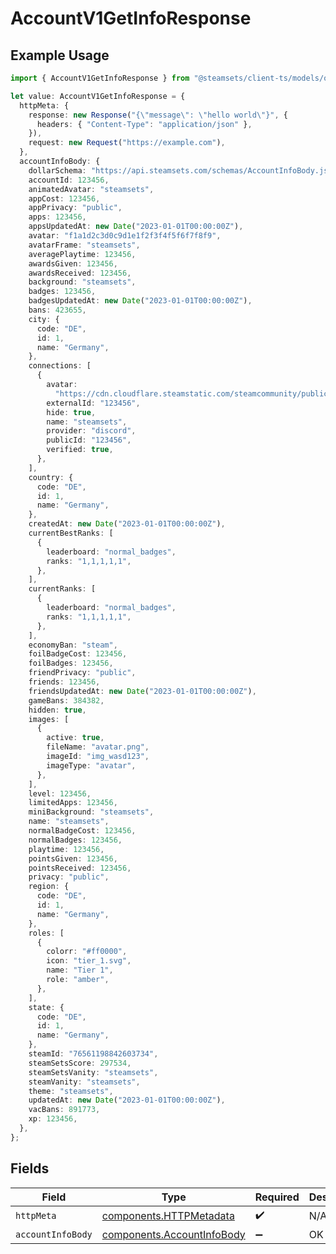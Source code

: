 # AccountV1GetInfoResponse

## Example Usage

```typescript
import { AccountV1GetInfoResponse } from "@steamsets/client-ts/models/operations";

let value: AccountV1GetInfoResponse = {
  httpMeta: {
    response: new Response("{\"message\": \"hello world\"}", {
      headers: { "Content-Type": "application/json" },
    }),
    request: new Request("https://example.com"),
  },
  accountInfoBody: {
    dollarSchema: "https://api.steamsets.com/schemas/AccountInfoBody.json",
    accountId: 123456,
    animatedAvatar: "steamsets",
    appCost: 123456,
    appPrivacy: "public",
    apps: 123456,
    appsUpdatedAt: new Date("2023-01-01T00:00:00Z"),
    avatar: "f1a1d2c3d0c9d1e1f2f3f4f5f6f7f8f9",
    avatarFrame: "steamsets",
    averagePlaytime: 123456,
    awardsGiven: 123456,
    awardsReceived: 123456,
    background: "steamsets",
    badges: 123456,
    badgesUpdatedAt: new Date("2023-01-01T00:00:00Z"),
    bans: 423655,
    city: {
      code: "DE",
      id: 1,
      name: "Germany",
    },
    connections: [
      {
        avatar:
          "https://cdn.cloudflare.steamstatic.com/steamcommunity/public/images/avatars/f1/f1a1d2c3d0c9d1e1f2f3f4f5f6f7f8f9.jpg",
        externalId: "123456",
        hide: true,
        name: "steamsets",
        provider: "discord",
        publicId: "123456",
        verified: true,
      },
    ],
    country: {
      code: "DE",
      id: 1,
      name: "Germany",
    },
    createdAt: new Date("2023-01-01T00:00:00Z"),
    currentBestRanks: [
      {
        leaderboard: "normal_badges",
        ranks: "1,1,1,1,1",
      },
    ],
    currentRanks: [
      {
        leaderboard: "normal_badges",
        ranks: "1,1,1,1,1",
      },
    ],
    economyBan: "steam",
    foilBadgeCost: 123456,
    foilBadges: 123456,
    friendPrivacy: "public",
    friends: 123456,
    friendsUpdatedAt: new Date("2023-01-01T00:00:00Z"),
    gameBans: 384382,
    hidden: true,
    images: [
      {
        active: true,
        fileName: "avatar.png",
        imageId: "img_wasd123",
        imageType: "avatar",
      },
    ],
    level: 123456,
    limitedApps: 123456,
    miniBackground: "steamsets",
    name: "steamsets",
    normalBadgeCost: 123456,
    normalBadges: 123456,
    playtime: 123456,
    pointsGiven: 123456,
    pointsReceived: 123456,
    privacy: "public",
    region: {
      code: "DE",
      id: 1,
      name: "Germany",
    },
    roles: [
      {
        colorr: "#ff0000",
        icon: "tier_1.svg",
        name: "Tier 1",
        role: "amber",
      },
    ],
    state: {
      code: "DE",
      id: 1,
      name: "Germany",
    },
    steamId: "76561198842603734",
    steamSetsScore: 297534,
    steamSetsVanity: "steamsets",
    steamVanity: "steamsets",
    theme: "steamsets",
    updatedAt: new Date("2023-01-01T00:00:00Z"),
    vacBans: 891773,
    xp: 123456,
  },
};
```

## Fields

| Field                                                                    | Type                                                                     | Required                                                                 | Description                                                              |
| ------------------------------------------------------------------------ | ------------------------------------------------------------------------ | ------------------------------------------------------------------------ | ------------------------------------------------------------------------ |
| `httpMeta`                                                               | [components.HTTPMetadata](../../models/components/httpmetadata.md)       | :heavy_check_mark:                                                       | N/A                                                                      |
| `accountInfoBody`                                                        | [components.AccountInfoBody](../../models/components/accountinfobody.md) | :heavy_minus_sign:                                                       | OK                                                                       |